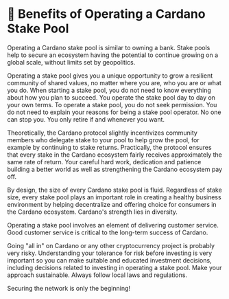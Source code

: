 # :muscle: Benefits of Operating a Cardano Stake Pool

Operating a Cardano stake pool is similar to owning a bank. Stake pools help to secure an ecosystem having the potential to continue growing on a global scale, without limits set by geopolitics.

Operating a stake pool gives you a unique opportunity to grow a resilient community of shared values, no matter where you are, who you are or what you do. When starting a stake pool, you do not need to know everything about how you plan to succeed. You operate the stake pool day to day on your own terms. To operate a stake pool, you do not seek permission. You do not need to explain your reasons for being a stake pool operator. No one can stop you. You only retire if and whenever you want.

Theoretically, the Cardano protocol slightly incentivizes community members who delegate stake to your pool to help grow the pool, for example by continuing to stake returns. Practically, the protocol ensures that every stake in the Cardano ecosystem fairly receives approximately the same rate of return. Your careful hard work, dedication and patience building a better world as well as strengthening the Cardano ecosystem pay off.

By design, the size of every Cardano stake pool is fluid. Regardless of stake size, every stake pool plays an important role in creating a healthy business environment by helping decentralize and offering choice for consumers in the Cardano ecosystem. Cardano's strength lies in diversity.

Operating a stake pool involves an element of delivering customer service. Good customer service is critical to the long-term success of Cardano.

Going "all in" on Cardano or any other cryptocurrency project is probably very risky. Understanding your tolerance for risk before investing is very important so you can make suitable and educated investment decisions, including decisions related to investing in operating a stake pool. Make your approach sustainable. Always follow local laws and regulations.

Securing the network is only the beginning!
